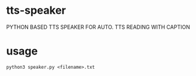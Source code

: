 # tts-speaker
PYTHON BASED TTS SPEAKER FOR AUTO. TTS READING WITH CAPTION
# usage
```python3 speaker.py <filename>.txt```
